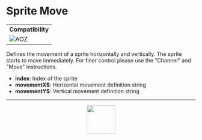 # Sprite Move
<table><tr><td colspan="2"><b>Compatibility</b></td></tr><tr><td><img src="https://drive.google.com/uc?export=view&id=1NbXQFq8_hw18wZSmQiAaH8PEkx0iN0ue" valign="center" all="AOZ" title="AOZ" /></td></tr></table>

Defines the movement of a sprite horizontally and vertically. The sprite starts to move immediately. For finer control please use the "Channel" and "Move" instructions.
- **index**: Index of the sprite
- **movementX&dollar;**: Horizontal movement definition string
- **movementY&dollar;**: Vertical movement definition string
---
<p align="center"><img valign="middle" width="76px" src="https://drive.google.com/uc?export=view&id=1c2KO0LJpvMS9X9CAGV6dOfciR7OWhdKA" /></p>